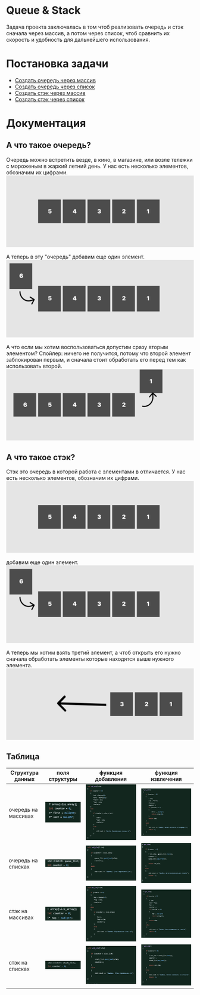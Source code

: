 
# Queue & Stack 

Задача проекта заключалась в том чтоб реализовать очередь и стэк сначала через массив, а потом через список, чтоб сравнить их скорость и удобность для дальнейшего использования.


# Постановка задачи

 - [Создать очередь через массив](https://github.com/brainbreaker-2/stack-queue/blob/ff3d9126d1c13d9a8e71cb94fedf80deed46d1f6/queue_array.cpp)
 - [Создать очередь через список](https://github.com/brainbreaker-2/stack-queue/blob/ff3d9126d1c13d9a8e71cb94fedf80deed46d1f6/queue_lst.cpp)
 - [Создать стэк через массив](https://github.com/brainbreaker-2/stack-queue/blob/ff3d9126d1c13d9a8e71cb94fedf80deed46d1f6/stack_array.cpp)
  - [Создать стэк через список](https://github.com/brainbreaker-2/stack-queue/blob/ff3d9126d1c13d9a8e71cb94fedf80deed46d1f6/stack_lst.cpp)


# Документация

## А что такое очередь? 

Очередь можно встретить везде, в кино, в магазине, или возле тележки с мороженым в жаркий летний день.
У нас есть несколько элементов, обозначим их цифрами.
![step1](https://github.com/brainbreaker-2/Queue-Stack/blob/fea5c568065acbc47e9c78d65f20b03cebbf0e65/IMG/queue/5element.png)

А теперь в эту "очередь" добавим еще один элемент.
![step2](https://github.com/brainbreaker-2/Queue-Stack/blob/fea5c568065acbc47e9c78d65f20b03cebbf0e65/IMG/queue/new%20element.png)

А что если мы хотим воспользоваться допустим сразу вторым элементом? 
Спойлер: ничего не получится, потому что второй элемент заблокирован первым, и сначала стоит обработать его перед тем как использовать второй.
![step3](https://github.com/brainbreaker-2/Queue-Stack/blob/fea5c568065acbc47e9c78d65f20b03cebbf0e65/IMG/queue/element%20go%20za%20bread.png)

## А что такое стэк? 

Стэк это очередь в которой работа с элементами в отличается.
У нас есть несколько элементов, обозначим их цифрами.
![step1](https://github.com/brainbreaker-2/Queue-Stack/blob/fea5c568065acbc47e9c78d65f20b03cebbf0e65/IMG/stack/5element.png)

добавим еще один элемент.
![step2](https://github.com/brainbreaker-2/Queue-Stack/blob/fea5c568065acbc47e9c78d65f20b03cebbf0e65/IMG/stack/new%20element.png)

А теперь мы хотим взять третий элемент, а чтоб открыть его нужно сначала обработать элементы которые находятся выше нужного элемента.
![step3](https://github.com/brainbreaker-2/Queue-Stack/blob/fea5c568065acbc47e9c78d65f20b03cebbf0e65/IMG/stack/free%203element.png)
## Таблица

| Структура данных | поля структуры | функция добавления | функция извлечения |
| --- | --- | --- | --- |
| очередь на массивах |  ![pole](https://github.com/brainbreaker-2/Queue-Stack/blob/537a9d629900858bee901908079ea87612ce744b/IMG/code/queue_array/%D0%BF%D0%BE%D0%BB%D1%8F.png) | ![dob](https://github.com/brainbreaker-2/Queue-Stack/blob/537a9d629900858bee901908079ea87612ce744b/IMG/code/queue_array/%D0%B4%D0%BE%D0%B1%D0%B0%D0%B2%D0%BB%D0%B5%D0%BD%D0%B8%D0%B5.png) | ![izv](https://github.com/brainbreaker-2/Queue-Stack/blob/537a9d629900858bee901908079ea87612ce744b/IMG/code/queue_array/%D1%83%D0%B4%D0%B0%D0%BB%D0%B5%D0%BD%D0%B8%D0%B5.png) |
| очередь на списках |  ![pole](https://github.com/brainbreaker-2/Queue-Stack/blob/main/IMG/code/queue_list/%D0%BF%D0%BE%D0%BB%D1%8F.png)| ![dob](https://github.com/brainbreaker-2/Queue-Stack/blob/main/IMG/code/queue_list/%D0%B4%D0%BE%D0%B1%D0%B0%D0%B2%D0%BB%D0%B5%D0%BD%D0%B8%D0%B5.png) | ![izv](https://github.com/brainbreaker-2/Queue-Stack/blob/main/IMG/code/queue_list/%D1%83%D0%B4%D0%B0%D0%BB%D0%B5%D0%BD%D0%B8%D0%B5.png) |
| стэк на массивах |  ![pole](https://github.com/brainbreaker-2/Queue-Stack/blob/main/IMG/code/stack_array/%D0%BF%D0%BE%D0%BB%D1%8F.png) | ![dob](https://github.com/brainbreaker-2/Queue-Stack/blob/main/IMG/code/stack_array/%D0%B4%D0%BE%D0%B1%D0%B0%D0%B2%D0%BB%D0%B5%D0%BD%D0%B8%D0%B5.png) | ![izv](https://github.com/brainbreaker-2/Queue-Stack/blob/main/IMG/code/stack_array/%D1%83%D0%B4%D0%B0%D0%BB%D0%B5%D0%BD%D0%B8%D0%B5.png) |
| стэк на списках |  ![pole](https://github.com/brainbreaker-2/Queue-Stack/blob/main/IMG/code/stack_list/%D0%BF%D0%BE%D0%BB%D1%8F.png)| ![dob](https://github.com/brainbreaker-2/Queue-Stack/blob/main/IMG/code/stack_list/%D0%B4%D0%BE%D0%B1%D0%B0%D0%B2%D0%BB%D0%B5%D0%BD%D0%B8%D0%B5.png) | ![izv](https://github.com/brainbreaker-2/Queue-Stack/blob/main/IMG/code/stack_list/%D1%83%D0%B4%D0%B0%D0%BB%D0%B5%D0%BD%D0%B8%D0%B5.png) |
